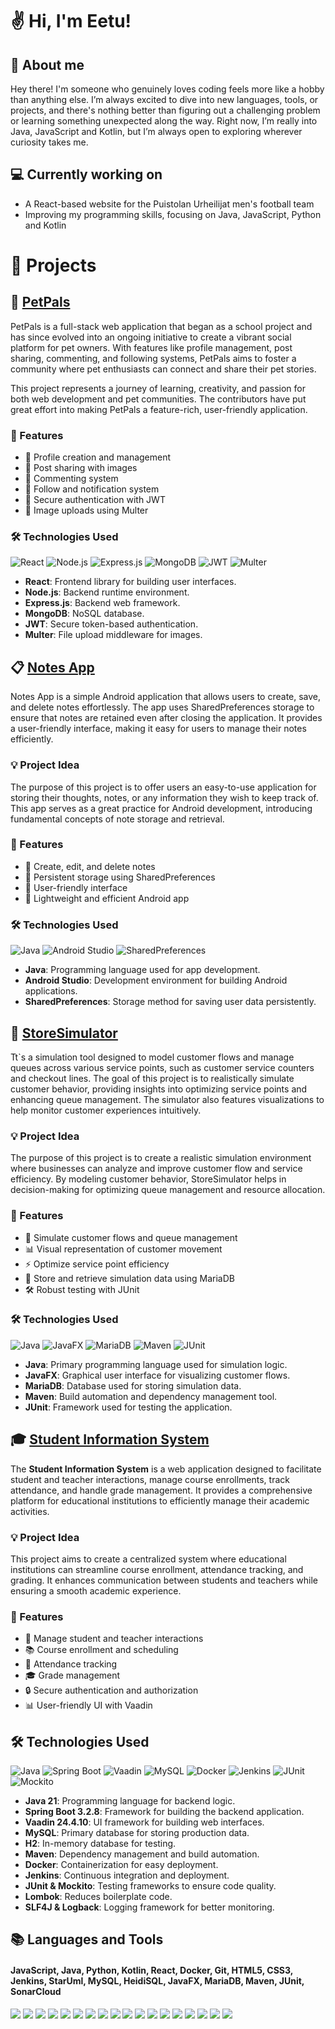 # ✌️ Hi, I'm Eetu!

## 🙇 About me 
Hey there! I'm someone who genuinely loves coding feels more like a hobby than anything else. I’m always excited to dive into new languages, tools, or projects, and there's nothing better than figuring out a challenging problem or learning something unexpected along the way. Right now, I’m really into Java, JavaScript and Kotlin, but I’m always open to exploring wherever curiosity takes me.

##  💻  Currently working on
- A React-based website for the Puistolan Urheilijat men's football team
- Improving my programming skills, focusing on Java, JavaScript, Python and Kotlin


# 📂 Projects

## 🐾 [PetPals](https://github.com/eetuam1/PetPals)

PetPals is a full-stack web application that began as a school project and has since evolved into an ongoing initiative to create a vibrant social platform for pet owners. With features like profile management, post sharing, commenting, and following systems, PetPals aims to foster a community where pet enthusiasts can connect and share their pet stories.

This project represents a journey of learning, creativity, and passion for both web development and pet communities. The contributors have put great effort into making PetPals a feature-rich, user-friendly application.

### 🚀 Features
- 📝 Profile creation and management
- 📸 Post sharing with images
- 💬 Commenting system
- 🔔 Follow and notification system
- 🔐 Secure authentication with JWT
- 📂 Image uploads using Multer

### 🛠️ Technologies Used

![React](https://img.shields.io/badge/React-61DAFB?style=for-the-badge&logo=react&logoColor=white)
![Node.js](https://img.shields.io/badge/Node.js-339933?style=for-the-badge&logo=node.js&logoColor=white)
![Express.js](https://img.shields.io/badge/Express.js-000000?style=for-the-badge&logo=express&logoColor=white)
![MongoDB](https://img.shields.io/badge/MongoDB-47A248?style=for-the-badge&logo=mongodb&logoColor=white)
![JWT](https://img.shields.io/badge/JWT-000000?style=for-the-badge&logo=jsonwebtokens&logoColor=white)
![Multer](https://img.shields.io/badge/Multer-FF5733?style=for-the-badge&logoColor=white)

- **React**: Frontend library for building user interfaces.
- **Node.js**: Backend runtime environment.
- **Express.js**: Backend web framework.
- **MongoDB**: NoSQL database.
- **JWT**: Secure token-based authentication.
- **Multer**: File upload middleware for images.

## 📋 [Notes App](https://github.com/eetuam1/NotesAppPhone)  
Notes App is a simple Android application that allows users to create, save, and delete notes effortlessly. The app uses SharedPreferences storage to ensure that notes are retained even after closing the application. It provides a user-friendly interface, making it easy for users to manage their notes efficiently.

### 💡 Project Idea
The purpose of this project is to offer users an easy-to-use application for storing their thoughts, notes, or any information they wish to keep track of. This app serves as a great practice for Android development, introducing fundamental concepts of note storage and retrieval.

### 🚀 Features
- 📝 Create, edit, and delete notes
- 💾 Persistent storage using SharedPreferences
- 🎨 User-friendly interface
- 📱 Lightweight and efficient Android app

### 🛠️ Technologies Used

![Java](https://img.shields.io/badge/Java-007396?style=for-the-badge&logo=java&logoColor=white)
![Android Studio](https://img.shields.io/badge/Android_Studio-3DDC84?style=for-the-badge&logo=android-studio&logoColor=white)
![SharedPreferences](https://img.shields.io/badge/SharedPreferences-FF9800?style=for-the-badge&logoColor=white)

- **Java**: Programming language used for app development.
- **Android Studio**: Development environment for building Android applications.
- **SharedPreferences**: Storage method for saving user data persistently.

## 🏬 [StoreSimulator](https://github.com/eetuam1/StoreSimulator)

Tt`s a simulation tool designed to model customer flows and manage queues across various service points, such as customer service counters and checkout lines. The goal of this project is to realistically simulate customer behavior, providing insights into optimizing service points and enhancing queue management. The simulator also features visualizations to help monitor customer experiences intuitively.

### 💡 Project Idea
The purpose of this project is to create a realistic simulation environment where businesses can analyze and improve customer flow and service efficiency. By modeling customer behavior, StoreSimulator helps in decision-making for optimizing queue management and resource allocation.

### 🚀 Features
- 🏪 Simulate customer flows and queue management
- 📊 Visual representation of customer movement
- ⚡ Optimize service point efficiency
- 💾 Store and retrieve simulation data using MariaDB
- 🛠️ Robust testing with JUnit

### 🛠️ Technologies Used

![Java](https://img.shields.io/badge/Java-007396?style=for-the-badge&logo=java&logoColor=white)
![JavaFX](https://img.shields.io/badge/JavaFX-007396?style=for-the-badge&logo=java&logoColor=white)
![MariaDB](https://img.shields.io/badge/MariaDB-003545?style=for-the-badge&logo=mariadb&logoColor=white)
![Maven](https://img.shields.io/badge/Maven-C71A36?style=for-the-badge&logo=apachemaven&logoColor=white)
![JUnit](https://img.shields.io/badge/JUnit-25A162?style=for-the-badge&logo=junit&logoColor=white)

- **Java**: Primary programming language used for simulation logic.
- **JavaFX**: Graphical user interface for visualizing customer flows.
- **MariaDB**: Database used for storing simulation data.
- **Maven**: Build automation and dependency management tool.
- **JUnit**: Framework used for testing the application.

## 🎓 [Student Information System](https://github.com/eetuam1/Student-Information-System)

The **Student Information System** is a web application designed to facilitate student and teacher interactions, manage course enrollments, track attendance, and handle grade management. It provides a comprehensive platform for educational institutions to efficiently manage their academic activities.

### 💡 Project Idea
This project aims to create a centralized system where educational institutions can streamline course enrollment, attendance tracking, and grading. It enhances communication between students and teachers while ensuring a smooth academic experience.

### 🚀 Features
- 🏫 Manage student and teacher interactions
- 📚 Course enrollment and scheduling
- 📝 Attendance tracking
- 🎓 Grade management
- 🔒 Secure authentication and authorization
- 📊 User-friendly UI with Vaadin

## 🛠️ Technologies Used

![Java](https://img.shields.io/badge/Java-007396?style=for-the-badge&logo=java&logoColor=white)
![Spring Boot](https://img.shields.io/badge/Spring_Boot-6DB33F?style=for-the-badge&logo=spring&logoColor=white)
![Vaadin](https://img.shields.io/badge/Vaadin-00B4F0?style=for-the-badge&logo=vaadin&logoColor=white)
![MySQL](https://img.shields.io/badge/MySQL-4479A1?style=for-the-badge&logo=mysql&logoColor=white)
![Docker](https://img.shields.io/badge/Docker-2496ED?style=for-the-badge&logo=docker&logoColor=white)
![Jenkins](https://img.shields.io/badge/Jenkins-D24939?style=for-the-badge&logo=jenkins&logoColor=white)
![JUnit](https://img.shields.io/badge/JUnit-25A162?style=for-the-badge&logo=junit&logoColor=white)
![Mockito](https://img.shields.io/badge/Mockito-FFAB00?style=for-the-badge&logo=mockito&logoColor=white)

- **Java 21**: Programming language for backend logic.
- **Spring Boot 3.2.8**: Framework for building the backend application.
- **Vaadin 24.4.10**: UI framework for building web interfaces.
- **MySQL**: Primary database for storing production data.
- **H2**: In-memory database for testing.
- **Maven**: Dependency management and build automation.
- **Docker**: Containerization for easy deployment.
- **Jenkins**: Continuous integration and deployment.
- **JUnit & Mockito**: Testing frameworks to ensure code quality.
- **Lombok**: Reduces boilerplate code.
- **SLF4J & Logback**: Logging framework for better monitoring.

## 📚  Languages and Tools
#### JavaScript, Java, Python, Kotlin, React, Docker, Git, HTML5, CSS3, Jenkins, StarUml, MySQL, HeidiSQL, JavaFX, MariaDB, Maven, JUnit, SonarCloud
<p>
  <img src="https://img.shields.io/badge/JavaScript-F7DF1E?style=for-the-badge&logo=javascript&logoColor=black" />
  <img src="https://img.shields.io/badge/Java-007396?style=for-the-badge&logo=java&logoColor=white" />
  <img src="https://img.shields.io/badge/Python-3776AB?style=for-the-badge&logo=python&logoColor=white" />
  <img src="https://img.shields.io/badge/Kotlin-0095D5?style=for-the-badge&logo=kotlin&logoColor=white" />
  <img src="https://img.shields.io/badge/React-61DAFB?style=for-the-badge&logo=react&logoColor=black" />
  <img src="https://img.shields.io/badge/Docker-2496ED?style=for-the-badge&logo=docker&logoColor=white" />
  <img src="https://img.shields.io/badge/Git-F05032?style=for-the-badge&logo=git&logoColor=white" />
  <img src="https://img.shields.io/badge/HTML5-E34F26?style=for-the-badge&logo=html5&logoColor=white" />
  <img src="https://img.shields.io/badge/CSS3-1572B6?style=for-the-badge&logo=css3&logoColor=white" />
  <img src="https://img.shields.io/badge/Jenkins-D24939?style=for-the-badge&logo=jenkins&logoColor=white" />
  <img src="https://img.shields.io/badge/StarUML-14354C?style=for-the-badge&logo=staruml&logoColor=white" />
  <img src="https://img.shields.io/badge/MySQL-4479A1?style=for-the-badge&logo=mysql&logoColor=white" />
  <img src="https://img.shields.io/badge/HeidiSQL-586CB5?style=for-the-badge&logo=heidisql&logoColor=white" />
  <img src="https://img.shields.io/badge/JavaFX-007396?style=for-the-badge&logo=java&logoColor=white" />
  <img src="https://img.shields.io/badge/MariaDB-003545?style=for-the-badge&logo=mariadb&logoColor=white" /> 
  <img src="https://img.shields.io/badge/Maven-C71A36?style=for-the-badge&logo=apachemaven&logoColor=white" /> 
  <img src="https://img.shields.io/badge/JUnit-25A162?style=for-the-badge&logo=junit&logoColor=white" />
  <img src="https://img.shields.io/badge/SonarCloud-4E9F3D?style=for-the-badge&logo=sonarcloud&logoColor=white" />
</p>
